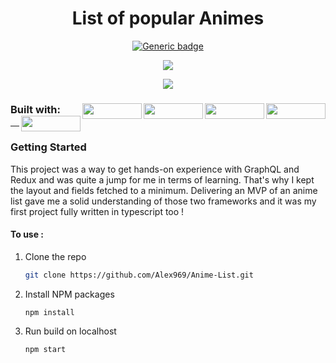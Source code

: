 <div align='center'>
  <h1> List of popular Animes </h1>

  [![Generic badge](https://img.shields.io/npm/v/npm?style=plastic)](https://shields.io/)
 
  
  <a href="https://www.linkedin.com/in/alexander-annani-8205161a2/">
    <img src="https://img.shields.io/badge/linkedin-%230077B5.svg?&style=for-the-badge&logo=linkedin&logoColor=white" />
  </a>

  ![](gifList.gif)

</div>

<div>
  <h3>Built with: 
    <img align="right" src="https://img.shields.io/badge/Apollo%20GraphQL-311C87?&style=for-the-badge&logo=Apollo%20GraphQL&logoColor=white" width="95" height="25" />
    <img align="right" src="https://img.shields.io/badge/React-20232A?style=for-the-badge&logo=react&logoColor=61DAFB" width="95" height="25"/>
    <img align="right" src="https://img.shields.io/badge/Redux-593D88?style=for-the-badge&logo=redux&logoColor=white" width="95" height="25"width="95" height="25"width="95" height="25"/>
    <img align="right" src="https://img.shields.io/badge/styled--components-DB7093?style=for-the-badge&logo=styled-components&logoColor=white" width="95" height="25"width="95" height="25"/>
    <img align="right" src="https://img.shields.io/badge/TypeScript-007ACC?style=for-the-badge&logo=typescript&logoColor=white" width="95" height="25"/>
  </h3>
  <hr/>
</div>

<!-- GETTING STARTED -->
### Getting Started

This project was a way to get hands-on experience with GraphQL and Redux and was quite a jump for me in terms of learning. That's why I kept the layout and fields fetched to a minimum. 
Delivering an MVP of an anime list gave me a solid understanding of those two frameworks and it was my first project fully written in typescript too ! 

#### To use : 

1. Clone the repo
   ```sh
   git clone https://github.com/Alex969/Anime-List.git
   ```
2. Install NPM packages
   ```sh
   npm install
   ```
3. Run build on localhost
   ```
   npm start
   ```


